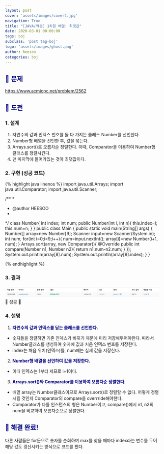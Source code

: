 ```yaml
---
layout: post
cover: 'assets/images/cover4.jpg'
navigation: True
title: "[JAVA/백준] 1차원 배열: 최댓값"
date: 2020-03-01 00:00:00
tags: boj
subclass: 'post tag-boj'
logo: 'assets/images/ghost.png'
author: heesoo
categories: boj
---
```

## <span style="color:navy">👀 문제</span>
<https://www.acmicpc.net/problem/2562>

## <span style="color:navy">👊 도전</span>

### 1. 설계
1. 자연수의 값과 인덱스 번호를 둘 다 가지는 클래스 Number를 선언한다.
2. Number형 배열을 선언한 후, 값을 넣는다.
3. Arrays.sort()로 오름차순 정렬한다. 이때, Comparator을 이용하여 Number형 클래스를 정렬시킨다.
4. 맨 마지막에 들어가있는 것이 최댓값이다.

### 2. 구현 (성공 코드)
{% highlight java linenos %}
import java.util.Arrays;
import java.util.Comparator;
import java.util.Scanner;

/**
 * 
 * @author HEESOO
 *
 */
class Number{
	int index;
	int num;
	public Number(int i, int n){
		this.index=i;
		this.num=n;
	}
}
public class Main {
	public static void main(String[] args) {
		Number[] array=new Number[9];
		Scanner input=new Scanner(System.in);
		int num;
		for(int i=0;i<9;i++){
			num=input.nextInt();
			array[i]=new Number(i+1, num);
		}
		Arrays.sort(array, new Comparator<Number>(){
			@Override
			public int compare(Number n1, Number n2){
				return n1.num-n2.num;
			}
		});
		System.out.println(array[8].num);
		System.out.println(array[8].index);
	}
}

 {% endhighlight %}

### 3. 결과
![실행결과](./assets/images/200301_2.PNG)
🤟 성공 🤟

### 4. 설명
1. **<span style="color:navy">자연수의 값과 인덱스를 담는 클래스를 선언한다.</span>**
- 숫자들을 정렬하면 기존 인덱스가 바뀌기 때문에 미리 저장해두어야한다. 따라서 Number클래스를 생성하여 숫자에 값과 처음 인덱스 번호를 저장한다.
- index는 처음 위치(인덱스)를, num에는 실제 값을 저장한다.
2. **<span style="color:navy">Number형 배열을 선언하여 값을 저장한다.</span>**
- 이때 인덱스는 1부터 세므로 i+1이다.
3. **<span style="color:navy">Arrays.sort()와 Comparator를 이용하여 오름차순 정렬한다.</span>**
- 배열 array는 Number클래스이므로 Arrays.sort()로 정렬할 수 없다. 어떻게 정렬시킬 것인지 Comparator의 compare을 overrride해야한다.
- Comparator가 다룰 인스턴스의 형은 Number이고, compare()에서 n1, n2의 num을 비교하여 오름차순으로 정렬한다.

## <span style="color:navy">👏 해결 완료!</span>
다른 사람들은 for문으로 숫자를 순회하며 max를 찾을 때마다 index라는 변수를 두어 해당 값도 갱신시키는 방식으로 코드를 짰다.